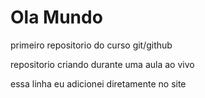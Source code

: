 # Ola Mundo
 primeiro repositorio do curso git/github

 repositorio criando durante uma aula ao vivo

essa linha eu adicionei diretamente no site
